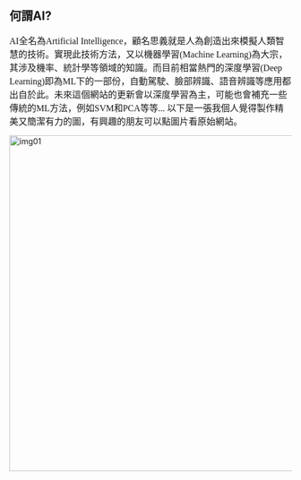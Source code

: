 ## 何謂AI?

<font face="微軟雅黑" size=3>AI全名為Artificial Intelligence，顧名思義就是人為創造出來模擬人類智慧的技術。實現此技術方法，又以機器學習(Machine Learning)為大宗，其涉及機率、統計學等領域的知識。而目前相當熱門的深度學習(Deep Learning)即為ML下的一部份，自動駕駛、臉部辨識、語音辨識等應用都出自於此。未來這個網站的更新會以深度學習為主，可能也會補充一些傳統的ML方法，例如SVM和PCA等等... 以下是一張我個人覺得製作精美又簡潔有力的圖，有興趣的朋友可以點圖片看原始網站。</font>

[<img src="https://images.ctfassets.net/l9jtot98br9k/2EgxEHJpIyHLCjmHihQfv3/61c1590e346078af8c5cec72b5800a13/ai-ml-dl-1.png" width="600" alt="img01">](https://mentalstack.com/blog/ai-vs-ml-vs-dl)
